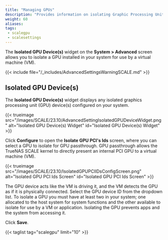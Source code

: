 ```yaml
---
title: "Managing GPUs"
description: "Provides information on isolating Graphic Processing Units (GPUs) installed in your system for use by a VM in TrueNAS SCALE."
weight: 60
aliases:
tags:
 - scalegpu
 - scalesettings
---
```


The **Isolated GPU Device(s)** widget on the **System > Advanced** screen allows you to isolate a GPU installed in your system for use by a virtual machine (VM).

{{< include file="/_includes/AdvancedSettingsWarningSCALE.md" >}}

## Isolated GPU Device(s)
The **Isolated GPU Device(s)** widget displays any isolated graphics processing unit (GPU) device(s) configured on your system.

{{< trueimage src="/images/SCALE/23.10/AdvancedSettingIsolatedGPUDeviceWidget.png" alt="Isolated GPU Device(s) Widget" id="Isolated GPU Device(s) Widget" >}}

Click **Configure** to open the **Isolate GPU PCI's Ids** screen, where you can select a GPU to isolate for GPU passthrough.
GPU passthrough allows the TrueNAS SCALE kernel to directly present an internal PCI GPU to a virtual machine (VM).

{{< trueimage src="/images/SCALE/23.10/IsolatedGPUPCIIDsConfigScreen.png" alt="Isolated GPU PCI Ids Screen" id="Isolated GPU PCI Ids Screen" >}}

The GPU device acts like the VM is driving it, and the VM detects the GPU as if it is physically connected. Select the GPU device ID from the dropdown list.
To isolate a GPU you must have at least two in your system; one allocated to the host system for system functions and the other available to isolate for use by a VM or application.
Isolating the GPU prevents apps and the system from accessing it.

Click **Save**.

{{< taglist tag="scalegpu" limit="10" >}}
